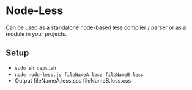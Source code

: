# Node-Less #

Can be used as a standalone node-based less compiler / parser or as a module in your projects.

## Setup ##

* `sudo sh deps.sh`
* `node node-less.js fileNameA.less fileNameB.less`
* Output fileNameA.less.css fileNameB.less.css